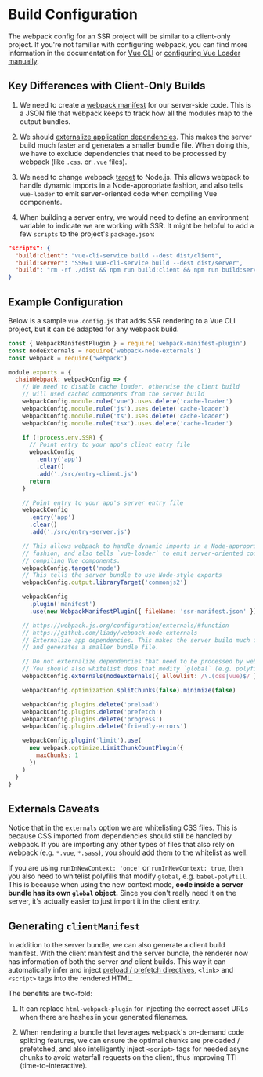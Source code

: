 # Build Configuration

The webpack config for an SSR project will be similar to a client-only project. If you're not familiar with configuring webpack, you can find more information in the documentation for [Vue CLI](https://cli.vuejs.org/guide/webpack.html#working-with-webpack) or [configuring Vue Loader manually](https://vue-loader.vuejs.org/guide/#manual-setup).

## Key Differences with Client-Only Builds

1. We need to create a [webpack manifest](https://webpack.js.org/concepts/manifest/) for our server-side code. This is a JSON file that webpack keeps to track how all the modules map to the output bundles.

2. We should [externalize application dependencies](https://webpack.js.org/configuration/externals/). This makes the server build much faster and generates a smaller bundle file. When doing this, we have to exclude dependencies that need to be processed by webpack (like `.css`. or `.vue` files).

3. We need to change webpack [target](https://webpack.js.org/concepts/targets/) to Node.js. This allows webpack to handle dynamic imports in a Node-appropriate fashion, and also tells `vue-loader` to emit server-oriented code when compiling Vue components.

4. When building a server entry, we would need to define an environment variable to indicate we are working with SSR. It might be helpful to add a few `scripts` to the project's `package.json`:

```json
"scripts": {
  "build:client": "vue-cli-service build --dest dist/client",
  "build:server": "SSR=1 vue-cli-service build --dest dist/server",
  "build": "rm -rf ./dist && npm run build:client && npm run build:server",
}
```

## Example Configuration

Below is a sample `vue.config.js` that adds SSR rendering to a Vue CLI project, but it can be adapted for any webpack build.

```js
const { WebpackManifestPlugin } = require('webpack-manifest-plugin')
const nodeExternals = require('webpack-node-externals')
const webpack = require('webpack')

module.exports = {
  chainWebpack: webpackConfig => {
    // We need to disable cache loader, otherwise the client build
    // will used cached components from the server build
    webpackConfig.module.rule('vue').uses.delete('cache-loader')
    webpackConfig.module.rule('js').uses.delete('cache-loader')
    webpackConfig.module.rule('ts').uses.delete('cache-loader')
    webpackConfig.module.rule('tsx').uses.delete('cache-loader')

    if (!process.env.SSR) {
      // Point entry to your app's client entry file
      webpackConfig
        .entry('app')
        .clear()
        .add('./src/entry-client.js')
      return
    }

    // Point entry to your app's server entry file
    webpackConfig
      .entry('app')
      .clear()
      .add('./src/entry-server.js')

    // This allows webpack to handle dynamic imports in a Node-appropriate
    // fashion, and also tells `vue-loader` to emit server-oriented code when
    // compiling Vue components.
    webpackConfig.target('node')
    // This tells the server bundle to use Node-style exports
    webpackConfig.output.libraryTarget('commonjs2')

    webpackConfig
      .plugin('manifest')
      .use(new WebpackManifestPlugin({ fileName: 'ssr-manifest.json' }))

    // https://webpack.js.org/configuration/externals/#function
    // https://github.com/liady/webpack-node-externals
    // Externalize app dependencies. This makes the server build much faster
    // and generates a smaller bundle file.

    // Do not externalize dependencies that need to be processed by webpack.
    // You should also whitelist deps that modify `global` (e.g. polyfills)
    webpackConfig.externals(nodeExternals({ allowlist: /\.(css|vue)$/ }))

    webpackConfig.optimization.splitChunks(false).minimize(false)

    webpackConfig.plugins.delete('preload')
    webpackConfig.plugins.delete('prefetch')
    webpackConfig.plugins.delete('progress')
    webpackConfig.plugins.delete('friendly-errors')

    webpackConfig.plugin('limit').use(
      new webpack.optimize.LimitChunkCountPlugin({
        maxChunks: 1
      })
    )
  }
}
```

## Externals Caveats

Notice that in the `externals` option we are whitelisting CSS files. This is because CSS imported from dependencies should still be handled by webpack. If you are importing any other types of files that also rely on webpack (e.g. `*.vue`, `*.sass`), you should add them to the whitelist as well.

If you are using `runInNewContext: 'once'` or `runInNewContext: true`, then you also need to whitelist polyfills that modify `global`, e.g. `babel-polyfill`. This is because when using the new context mode, **code inside a server bundle has its own `global` object.** Since you don't really need it on the server, it's actually easier to just import it in the client entry.

## Generating `clientManifest`

In addition to the server bundle, we can also generate a client build manifest. With the client manifest and the server bundle, the renderer now has information of both the server _and_ client builds. This way it can automatically infer and inject [preload / prefetch directives](https://css-tricks.com/prefetching-preloading-prebrowsing/), `<link>` and `<script>` tags into the rendered HTML.

The benefits are two-fold:

1. It can replace `html-webpack-plugin` for injecting the correct asset URLs when there are hashes in your generated filenames.

2. When rendering a bundle that leverages webpack's on-demand code splitting features, we can ensure the optimal chunks are preloaded / prefetched, and also intelligently inject `<script>` tags for needed async chunks to avoid waterfall requests on the client, thus improving TTI (time-to-interactive).
